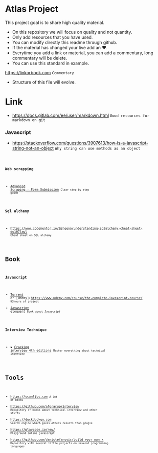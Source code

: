 # Atlas Project
This project goal is to share high quality material.
- On this repository we will focus on quality and not quantity.
- Only add resources that you have used.
- You can modify directly this readme through github.
- If the material has changed your live add an :heart:.
- Everytime you add a link or material, you can add a commentary, long commentary will be delete.
- You can use this standard in example.

https://linkorbook.com <code>Commentary</code>

- Structure of this file will evolve.
  
# Link
* https://docs.gitlab.com/ee/user/markdown.html
<code>Good resources for markdown on git</code>
### Javascript
* https://stackoverflow.com/questions/3907613/how-is-a-javascript-string-not-an-object
<code>Why string can use methods as an object<code>
### Web scrapping
* [Advanced Scraping - Form Submission](http://jonathansoma.com/lede/foundations-2017/classes/adv-scraping/advanced-scraping-form-submission/)
<code>Clear step by step guide</code>
### Sql alchemy
* https://www.codementor.io/@sheena/understanding-sqlalchemy-cheat-sheet-du107lawl
<code>Cheat sheet on SQL alchemy</code>
# Book
### Javascript
* [Torrent](https://scanlibs.com/complete-javascript-course-build-projects/) or [Udemy](https://www.udemy.com/course/the-complete-javascript-course/
<code>93hours of project </code>
* [Javascript eloquent](https://eloquentjavascript.net/Eloquent_JavaScript.pdf)
<code>Book about Javascript</code>
### Interview Technique
* :heart: [Cracking interview 4th editions](https://github.com/aforarup/interview/blob/master/Interview%20Books/Cracking%20the%20Coding%20Interview%204th%20edition.pdf)
<code>Master everything about technical interview</code>

# Tools
* https://scanlibs.com <code>A lot of books</code>
* https://github.com/aforarup/interview  <code>Repository of books about technical interview and other stuffs</code>
* https://duckduckgo.com <code>Search engine which gives others results than google</code>
* https://playcode.io/new/ <code>Playground online javascript</code>
* https://github.com/danistefanovic/build-your-own-x <code>Repository with several little projects on several programming languages</code>
